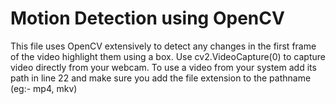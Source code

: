 # Motion Detection using OpenCV
This file uses OpenCV extensively to detect any changes in the first frame of the video highlight them using a box. 
Use cv2.VideoCapture(0) to capture video directly from your webcam.
To use a video from your system add its path in line 22 and make sure you add the file extension to the pathname (eg:- mp4, mkv)
